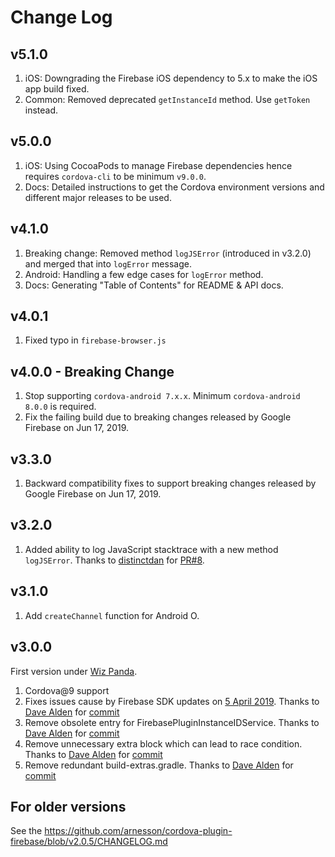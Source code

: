 # Change Log

## v5.1.0

1. iOS: Downgrading the Firebase iOS dependency to 5.x to make the iOS app build fixed.
2. Common: Removed deprecated `getInstanceId` method. Use `getToken` instead.

## v5.0.0

1. iOS: Using CocoaPods to manage Firebase dependencies hence requires `cordova-cli` to be minimum `v9.0.0`.
2. Docs: Detailed instructions to get the Cordova environment versions and different major releases to be used.

## v4.1.0

1. Breaking change: Removed method `logJSError` (introduced in v3.2.0) and merged that into `logError` message.
2. Android: Handling a few edge cases for `logError` method.
3. Docs: Generating "Table of Contents" for README & API docs.

## v4.0.1

1. Fixed typo in `firebase-browser.js`

## v4.0.0 - Breaking Change

1. Stop supporting `cordova-android 7.x.x`. Minimum `cordova-android 8.0.0` is required.
2. Fix the failing build due to breaking changes released by Google Firebase on Jun 17, 2019.

## v3.3.0

1. Backward compatibility fixes to support breaking changes released by Google Firebase on Jun 17, 2019.

## v3.2.0

1. Added ability to log JavaScript stacktrace with a new method `logJSError`. Thanks to [distinctdan](https://github.com/distinctdan) for
 [PR#8](https://github.com/wizpanda/cordova-plugin-firebase-lib/pull/8).

## v3.1.0

1. Add `createChannel` function for Android O.

## v3.0.0

First version under [Wiz Panda](https://www.wizpanda.com/).

1. Cordova@9 support
2. Fixes issues cause by Firebase SDK updates on [5 April 2019](https://firebase.google.com/support/release-notes/android#update_-_april_05_2019).
Thanks to [Dave Alden](https://github.com/dpa99c) for [commit](https://github.com/wizpanda/cordova-plugin-firebase-lib/commit/46a7bd1c06434fb4c5a72c2c20ae5d951a2e37f4)
3. Remove obsolete <service> entry for FirebasePluginInstanceIDService. Thanks to [Dave Alden](https://github.com/dpa99c) for [commit](https://github.com/wizpanda/cordova-plugin-firebase-lib/commit/eee2cfe845e6c2466d4c7fcb69d70c0c8840ea6b)
4. Remove unnecessary extra <config-file> block which can lead to race condition. Thanks to [Dave Alden](https://github.com/dpa99c) for [commit](https://github.com/wizpanda/cordova-plugin-firebase-lib/commit/17eb7c46176d5ad28fc93b53a2c49d9e6ed1888b)
5. Remove redundant build-extras.gradle. Thanks to [Dave Alden](https://github.com/dpa99c) for [commit](https://github.com/wizpanda/cordova-plugin-firebase-lib/commit/289706fc30fe848de082c468440c91ffecdce97d)

## For older versions

See the https://github.com/arnesson/cordova-plugin-firebase/blob/v2.0.5/CHANGELOG.md